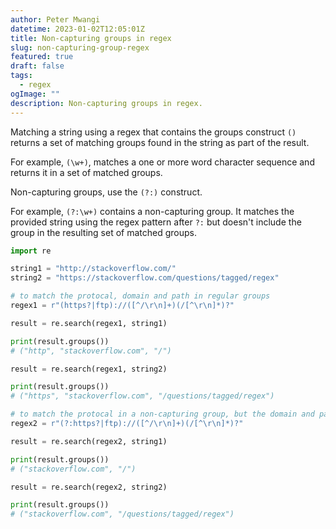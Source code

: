 ```yaml
---
author: Peter Mwangi
datetime: 2023-01-02T12:05:01Z
title: Non-capturing groups in regex
slug: non-capturing-group-regex
featured: true
draft: false
tags:
  - regex
ogImage: ""
description: Non-capturing groups in regex.
---
```


Matching a string using a regex that contains the groups construct `()` returns a set of matching groups found in the string as part of the result.

For example, `(\w+)`, matches a one or more word character sequence and returns it in a set of matched groups.

Non-capturing groups, use the `(?:)` construct.

For example, `(?:\w+)` contains a non-capturing group. It matches the provided string using the regex pattern after `?:` but doesn't include the group in the resulting set of matched groups.

```python
import re

string1 = "http://stackoverflow.com/"
string2 = "https://stackoverflow.com/questions/tagged/regex"

# to match the protocal, domain and path in regular groups
regex1 = r"(https?|ftp)://([^/\r\n]+)(/[^\r\n]*)?"

result = re.search(regex1, string1)

print(result.groups())
# ("http", "stackoverflow.com", "/")

result = re.search(regex1, string2)

print(result.groups())
# ("https", "stackoverflow.com", "/questions/tagged/regex")

# to match the protocal in a non-capturing group, but the domain and path in a regular group
regex2 = r"(?:https?|ftp)://([^/\r\n]+)(/[^\r\n]*)?"

result = re.search(regex2, string1)

print(result.groups())
# ("stackoverflow.com", "/")

result = re.search(regex2, string2)

print(result.groups())
# ("stackoverflow.com", "/questions/tagged/regex")
```
